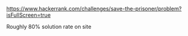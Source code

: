 https://www.hackerrank.com/challenges/save-the-prisoner/problem?isFullScreen=true

Roughly 80% solution rate on site